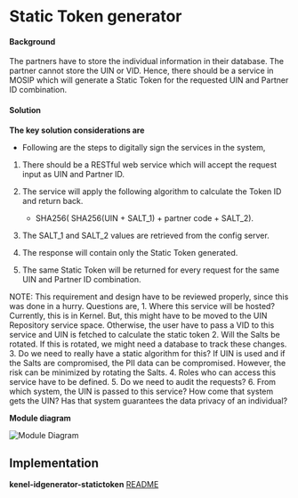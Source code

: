 ﻿# Static Token generator

#### Background

The partners have to store the individual information in their database. The partner cannot store the UIN or VID. Hence, there should be a service in MOSIP which will generate a Static Token for the requested UIN and Partner ID combination.  

#### Solution



**The key solution considerations are**

- Following are the steps to digitally sign the services in the system, 

1. There should be a RESTful web service which will accept the request input as UIN and Partner ID. 

2. The service will apply the following algorithm to calculate the Token ID and return back. 
	
	- SHA256( SHA256(UIN + SALT_1) + partner code + SALT_2).

3. The SALT_1 and SALT_2 values are retrieved from the config server. 

4. The response will contain only the Static Token generated. 

5. The same Static Token will be returned for every request for the same UIN and Partner ID combination. 

NOTE: This requirement and design have to be reviewed properly, since this was done in a hurry. Questions are, 1. Where this service will be hosted? Currently, this is in Kernel. But, this might have to be moved to the UIN Repository service space. Otherwise, the user have to pass a VID to this service and UIN is fetched to calculate the static token 2. Will the Salts be rotated. If this is rotated, we might need a database to track these changes. 3. Do we need to really have a static algorithm for this? If UIN is used and if the Salts are compromised, the PII data can be compromised. However, the risk can be minimized by rotating the Salts. 4. Roles who can access this service have to be defined. 5. Do we need to audit the requests? 6. From which system, the UIN is passed to this service? How come that system gets the UIN? Has that system guarantees the data privacy of an individual? 


**Module diagram**



![Module Diagram](_images/kenel-idgenerator-statictoken.jpeg)



## Implementation


**kenel-idgenerator-statictoken** [README](../../../kernel/kenel-idgenerator-statictoken/README.md)


